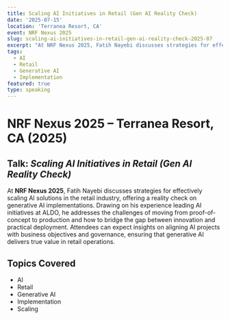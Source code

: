 ```yaml
---
title: Scaling AI Initiatives in Retail (Gen AI Reality Check)
date: '2025-07-15'
location: 'Terranea Resort, CA'
event: NRF Nexus 2025
slug: scaling-ai-initiatives-in-retail-gen-ai-reality-check-2025-07
excerpt: "At NRF Nexus 2025, Fatih Nayebi discusses strategies for effectively scaling AI solutions in the retail industry, offering a reality check on generative AI implementations and practical deployment approaches."
tags:
  - AI
  - Retail
  - Generative AI
  - Implementation
featured: true
type: speaking
---
```


# NRF Nexus 2025 – Terranea Resort, CA (2025)

## Talk: *Scaling AI Initiatives in Retail (Gen AI Reality Check)*

At **NRF Nexus 2025**, Fatih Nayebi discusses strategies for effectively scaling AI solutions in the retail industry, offering a reality check on generative AI implementations. Drawing on his experience leading AI initiatives at ALDO, he addresses the challenges of moving from proof-of-concept to production and how to bridge the gap between innovation and practical deployment. Attendees can expect insights on aligning AI projects with business objectives and governance, ensuring that generative AI delivers true value in retail operations.

## Topics Covered

- AI
- Retail
- Generative AI
- Implementation
- Scaling

